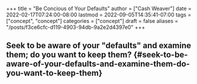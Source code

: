 +++
title = "Be Concious of Your Defaults"
author = ["Cash Weaver"]
date = 2022-02-17T07:24:00-08:00
lastmod = 2022-09-05T14:35:41-07:00
tags = ["concept", "concept"]
categories = ["concept"]
draft = false
aliases = "/posts/f3ce6cfc-d119-4903-94db-9a2e2d4397e0"
+++

## Seek to be aware of your "defaults" and examine them; do you want to keep them? {#seek-to-be-aware-of-your-defaults-and-examine-them-do-you-want-to-keep-them}
